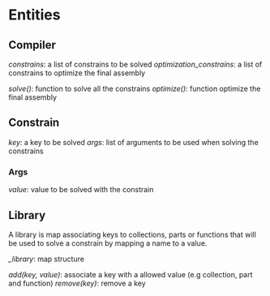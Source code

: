 # Entities

## Compiler
*constrains*: a list of constrains to be solved
*optimization_constrains*: a list of constrains to optimize the final assembly

*solve()*: function to solve all the constrains 
*optimize()*: function optimize the final assembly

## Constrain
*key*: a key to be solved
*args*: list of arguments to be used when solving the constrains

### Args
*value*: value to be solved with the constrain

## Library
A library is map associating keys to collections, parts or functions that will be used to solve a constrain by mapping a name to a value. 

*_library*: map structure

*add(key, value)*: associate a key with a allowed value (e.g collection, part and function) 
*remove(key)*: remove a key
